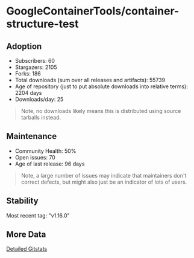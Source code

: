 # GoogleContainerTools/container-structure-test

## Adoption

- Subscribers: 60
- Stargazers: 2105
- Forks: 186
- Total downloads (sum over all releases and artifacts): 55739
- Age of repository (just to put absolute downloads into relative terms): 2204 days
- Downloads/day: 25

> Note, no downloads likely means this is distributed using source tarballs instead.

## Maintenance

- Community Health: 50%
- Open issues: 70
- Age of last release: 96 days

> Note, a large number of issues may indicate that maintainers don't correct defects, but might also
> just be an indicator of lots of users.

## Stability

Most recent tag: "v1.16.0"

## More Data

[Detailed Gitstats](/bazel-catalog/gitstats/GoogleContainerTools/container-structure-test)


